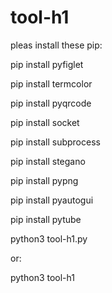 # tool-h1


pleas install these pip:

   pip install pyfiglet
   
   pip install termcolor
   
   pip install pyqrcode
   
   pip install socket
   
   pip install subprocess
   
   pip install stegano
   
   pip install pypng
   
   pip install pyautogui
   
   pip install pytube

python3 tool-h1.py

or:

python3 tool-h1
